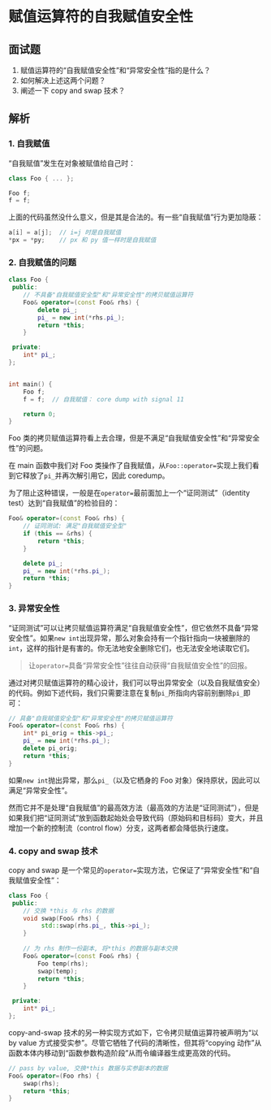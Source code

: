 # 赋值运算符的自我赋值安全性

## 面试题

1. 赋值运算符的“自我赋值安全性”和“异常安全性”指的是什么？
2. 如何解决上述这两个问题？
3. 阐述一下 copy and swap 技术？

## 解析

### 1. 自我赋值

“自我赋值”发生在对象被赋值给自己时：

```c++
class Foo { ... };

Foo f;
f = f;
```

上面的代码虽然没什么意义，但是其是合法的。有一些“自我赋值”行为更加隐蔽：

```c++
a[i] = a[j];  // i=j 时是自我赋值
*px = *py;    // px 和 py 值一样时是自我赋值    
```

### 2. 自我赋值的问题

```c++
class Foo {
 public:
    // 不具备"自我赋值安全型"和"异常安全性"的拷贝赋值运算符
    Foo& operator=(const Foo& rhs) {
        delete pi_;
        pi_ = new int(*rhs.pi_);
        return *this;
    }

 private:
    int* pi_;
};


int main() {
    Foo f;
    f = f;  // 自我赋值： core dump with signal 11

    return 0;
}
```

Foo 类的拷贝赋值运算符看上去合理，但是不满足“自我赋值安全性”和“异常安全性”的问题。

在 main 函数中我们对 Foo 类操作了自我赋值，从`Foo::operator=`实现上我们看到它释放了`pi_`并再次解引用它，因此 coredump。

为了阻止这种错误，一般是在`operator=`最前面加上一个“证同测试”（identity test）达到“自我赋值”的检验目的：

```c++
Foo& operator=(const Foo& rhs) {
    // 证同测试: 满足"自我赋值安全型"
    if (this == &rhs) {
        return *this;
    }

    delete pi_;
    pi_ = new int(*rhs.pi_);
    return *this;
}
```

### 3. 异常安全性

“证同测试”可以让拷贝赋值运算符满足“自我赋值安全性”，但它依然不具备“异常安全性”。如果`new int`出现异常，那么对象会持有一个指针指向一块被删除的`int`，这样的指针是有害的。你无法地安全删除它们，也无法安全地读取它们。

> 让`operator=`具备“异常安全性”往往自动获得“自我赋值安全性”的回报。

通过对拷贝赋值运算符的精心设计，我们可以导出异常安全（以及自我赋值安全）的代码。例如下述代码，我们只需要注意在复制`pi_`所指向内容前别删除`pi_`即可：

```c++
// 具备"自我赋值安全型"和"异常安全性"的拷贝赋值运算符
Foo& operator=(const Foo& rhs) {
    int* pi_orig = this->pi_;
    pi_ = new int(*rhs.pi_);
    delete pi_orig;
    return *this;
}
```

如果`new int`抛出异常，那么`pi_`（以及它栖身的 Foo 对象）保持原状，因此可以满足“异常安全性”。

然而它并不是处理“自我赋值”的最高效方法（最高效的方法是“证同测试”），但是如果我们把“证同测试”放到函数起始处会导致代码（原始码和目标码）变大，并且增加一个新的控制流（control flow）分支，这两者都会降低执行速度。

### 4. copy and swap 技术

copy and swap 是一个常见的`operator=`实现方法，它保证了“异常安全性”和“自我赋值安全性”：

```c++
class Foo {
 public:
    // 交换 *this 与 rhs 的数据
    void swap(Foo& rhs) {
         std::swap(rhs.pi_, this->pi_);
    }
 
    // 为 rhs 制作一份副本, 将*this 的数据与副本交换
    Foo& operator=(const Foo& rhs) {
        Foo temp(rhs);
        swap(temp);
        return *this;
    }

 private:
    int* pi_;
};
```

copy-and-swap 技术的另一种实现方式如下，它令拷贝赋值运算符被声明为“以 by value 方式接受实参”。尽管它牺牲了代码的清晰性，但其将“copying 动作”从函数本体内移动到“函数参数构造阶段”从而令编译器生成更高效的代码。

```c++
// pass by value, 交换*this 数据与实参副本的数据
Foo& operator=(Foo rhs) {
    swap(rhs);
    return *this;
}
```
